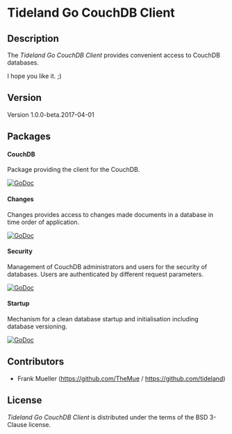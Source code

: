 # Tideland Go CouchDB Client

## Description

The *Tideland Go CouchDB Client* provides convenient access to CouchDB
databases.

I hope you like it. ;)

## Version

Version 1.0.0-beta.2017-04-01

## Packages

#### CouchDB

Package providing the client for the CouchDB.

[![GoDoc](https://godoc.org/github.com/tideland/gocouch/couchdb?status.svg)](https://godoc.org/github.com/tideland/gocouch/couchdb)

#### Changes

Changes provides access to changes made documents in a database in time order
of application.

[![GoDoc](https://godoc.org/github.com/tideland/gocouch/changes?status.svg)](https://godoc.org/github.com/tideland/gocouch/changes)

#### Security

Management of CouchDB administrators and users for the security of databases. Users
are authenticated by different request parameters.

[![GoDoc](https://godoc.org/github.com/tideland/gocouch/security?status.svg)](https://godoc.org/github.com/tideland/gocouch/security)

#### Startup

Mechanism for a clean database startup and initialisation including database versioning.

[![GoDoc](https://godoc.org/github.com/tideland/gocouch/startup?status.svg)](https://godoc.org/github.com/tideland/gocouch/startup)

## Contributors

- Frank Mueller (https://github.com/TheMue / https://github.com/tideland)

## License

*Tideland Go CouchDB Client* is distributed under the terms of the BSD 3-Clause license.
